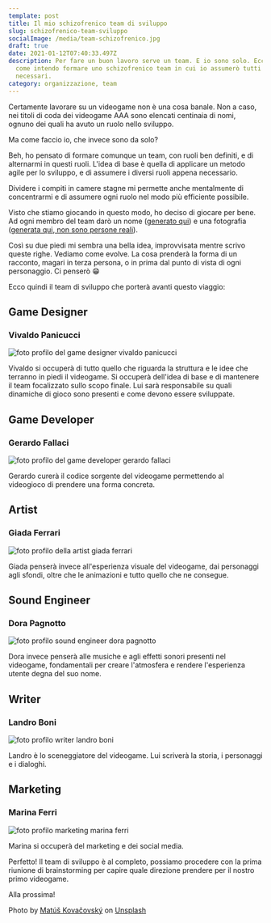 ```yaml
---
template: post
title: Il mio schizofrenico team di sviluppo
slug: schizofrenico-team-sviluppo
socialImage: /media/team-schizofrenico.jpg
draft: true
date: 2021-01-12T07:40:33.497Z
description: Per fare un buon lavoro serve un team. E io sono solo. Ecco quindi
  come intendo formare uno schizofrenico team in cui io assumerò tutti i ruoli
  necessari.
category: organizzazione, team
---
```

Certamente lavorare su un videogame non è una cosa banale. Non a caso, nei titoli di coda dei videogame AAA sono elencati centinaia di nomi, ognuno dei quali ha avuto un ruolo nello sviluppo.

Ma come faccio io, che invece sono da solo?

Beh, ho pensato di formare comunque un team, con ruoli ben definiti, e di alternarmi in questi ruoli. L'idea di base è quella di applicare un metodo agile per lo sviluppo, e di assumere i diversi ruoli appena necessario.

Dividere i compiti in camere stagne mi permette anche mentalmente di concentrarmi e di assumere ogni ruolo nel modo più efficiente possibile.

Visto che stiamo giocando in questo modo, ho deciso di giocare per bene. Ad ogni membro del team darò un nome ([generato qui](https://it.fakenamegenerator.com/advanced.php?t=country&n%5B%5D=it&c%5B%5D=it&gen=50&age-min=24&age-max=39)) e una fotografia ([generata qui, non sono persone reali](https://thispersondoesnotexist.com/)).

Così su due piedi mi sembra una bella idea, improvvisata mentre scrivo queste righe. Vediamo come evolve. La cosa prenderà la forma di un racconto, magari in terza persona, o in prima dal punto di vista di ogni personaggio. Ci penserò 😁

Ecco quindi il team di sviluppo che porterà avanti questo viaggio:



## Game Designer

### Vivaldo Panicucci

![foto profilo del game designer vivaldo panicucci](/media/game-designer-vivaldo-panicucci.jpeg "game dsigner vivaldo panicucci")

Vivaldo si occuperà di tutto quello che riguarda la struttura e le idee che terranno in piedi il videogame. Si occuperà dell'idea di base e di mantenere il team focalizzato sullo scopo finale. Lui sarà responsabile su quali dinamiche di gioco sono presenti e come devono essere sviluppate.



## Game Developer

### Gerardo Fallaci

![foto profilo del game developer gerardo fallaci](/media/game-developer-gerardo-fallaci.jpeg "game developer gerardo fallaci")

Gerardo curerà il codice sorgente del videogame permettendo al videogioco di prendere una forma concreta.



## Artist

### Giada Ferrari

![foto profilo della artist giada ferrari](/media/artist-giada-ferrari.jpeg "artist giada ferrari")

Giada penserà invece all'esperienza visuale del videogame, dai personaggi agli sfondi, oltre che le animazioni e tutto quello che ne consegue.



## Sound Engineer

### Dora Pagnotto

![foto profilo sound engineer dora pagnotto](/media/composer-dora-pagnotto.jpeg "sound engineer dora pagnotto")

Dora invece penserà alle musiche e agli effetti sonori presenti nel videogame, fondamentali per creare l'atmosfera e rendere l'esperienza utente degna del suo nome.



## Writer

### Landro Boni

![foto profilo writer landro boni](/media/writer-landro-boni.jpeg "writer landro boni")

Landro è lo sceneggiatore del videogame. Lui scriverà la storia, i personaggi e i dialoghi.



## Marketing

### Marina Ferri

![foto profilo marketing marina ferri](/media/marketing-marina-ferri.jpeg "marketing marina ferri")

Marina si occuperà del marketing e dei social media.



Perfetto! Il team di sviluppo è al completo, possiamo procedere con la prima riunione di brainstorming per capire quale direzione prendere per il nostro primo videogame.

Alla prossima!

<span>Photo by <a href="https://unsplash.com/@ohamko?utm_source=unsplash&amp;utm_medium=referral&amp;utm_content=creditCopyText">Matúš Kovačovský</a> on <a href="https://unsplash.com/s/photos/multiple-personality-disorder?utm_source=unsplash&amp;utm_medium=referral&amp;utm_content=creditCopyText">Unsplash</a></span>
